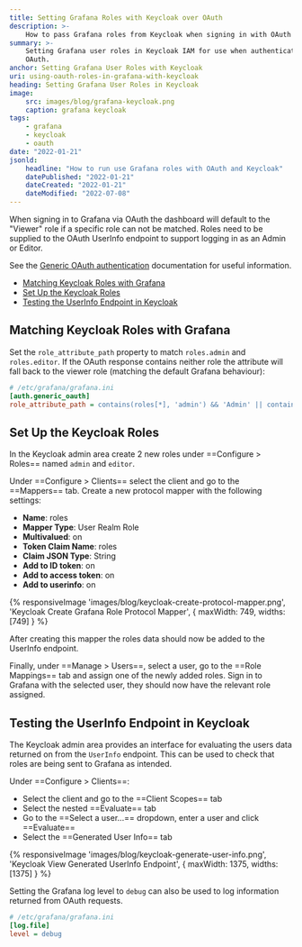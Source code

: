 ```yaml
---
title: Setting Grafana Roles with Keycloak over OAuth
description: >-
    How to pass Grafana roles from Keycloak when signing in with OAuth
summary: >-
    Setting Grafana user roles in Keycloak IAM for use when authenticating with
    OAuth.
anchor: Setting Grafana User Roles with Keycloak
uri: using-oauth-roles-in-grafana-with-keycloak
heading: Setting Grafana User Roles in Keycloak
image:
    src: images/blog/grafana-keycloak.png
    caption: grafana keycloak
tags:
    - grafana
    - keycloak
    - oauth
date: "2022-01-21"
jsonld:
    headline: "How to run use Grafana roles with OAuth and Keycloak"
    datePublished: "2022-01-21"
    dateCreated: "2022-01-21"
    dateModified: "2022-07-08"
---
```


When signing in to Grafana via OAuth the dashboard will default to the "Viewer" 
role if a specific role can not be matched. Roles need to be supplied to the 
OAuth UserInfo endpoint to support logging in as an Admin or Editor.

See the [Generic OAuth authentication](https://grafana.com/docs/grafana/latest/auth/generic-oauth/)
documentation for useful information.

- [Matching Keycloak Roles with Grafana](#goto-matching-keycloak-roles-with-grafana)
- [Set Up the Keycloak Roles](#goto-set-up-the-keycloak-roles)
- [Testing the UserInfo Endpoint in Keycloak](#goto-testing-the-user-info-endpoint-in-keycloak)

## Matching Keycloak Roles with Grafana

Set the `role_attribute_path` property to match `roles.admin` and `roles.editor`.
If the OAuth response contains neither role the attribute will fall back to the 
viewer role (matching the default Grafana behaviour):

```ini
# /etc/grafana/grafana.ini
[auth.generic_oauth]
role_attribute_path = contains(roles[*], 'admin') && 'Admin' || contains(roles[*], 'editor') && 'Editor' || 'Viewer'
```

## Set Up the Keycloak Roles

In the Keycloak admin area create 2 new roles under ==Configure > Roles==
named `admin` and `editor`.

Under ==Configure > Clients== select the client and go to the ==Mappers== tab. 
Create a new protocol mapper with the following settings:

- **Name**: roles
- **Mapper Type**: User Realm Role
- **Multivalued**: on
- **Token Claim Name**: roles
- **Claim JSON Type**: String
- **Add to ID token**: on
- **Add to access token**: on
- **Add to userinfo**: on

{% responsiveImage 
    'images/blog/keycloak-create-protocol-mapper.png',
    'Keycloak Create Grafana Role Protocol Mapper',
    {
    maxWidth: 749,
    widths: [749]
    }
%}

After creating this mapper the roles data should now be added to the UserInfo
endpoint.

Finally, under ==Manage > Users==, select a user, go to the ==Role Mappings== 
tab and assign one of the newly added roles. Sign in to Grafana with the 
selected user, they should now have the relevant role assigned.

## Testing the UserInfo Endpoint in Keycloak

The Keycloak admin area provides an interface for evaluating the users data 
returned on from the `UserInfo` endpoint. This can be used to check that roles 
are being sent to Grafana as intended.

Under ==Configure > Clients==:

- Select the client and go to the ==Client Scopes== tab
- Select the nested ==Evaluate== tab
- Go to the ==Select a user...== dropdown, enter a user and click ==Evaluate==
- Select the ==Generated User Info== tab

{% responsiveImage 
    'images/blog/keycloak-generate-user-info.png',
    'Keycloak View Generated UserInfo Endpoint',
    {
    maxWidth: 1375,
    widths: [1375]
    }
%}

Setting the Grafana log level to `debug` can also be used to log information 
returned from OAuth requests.

```ini
# /etc/grafana/grafana.ini
[log.file]
level = debug
```


